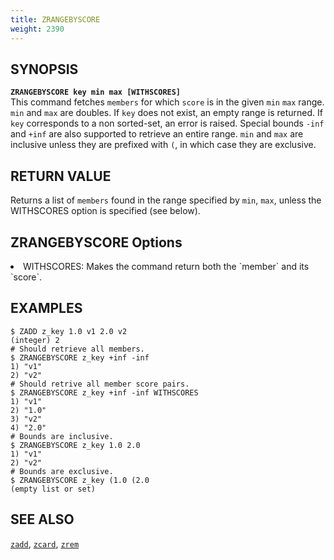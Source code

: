 ```yaml
---
title: ZRANGEBYSCORE
weight: 2390
---
```


## SYNOPSIS
<b>`ZRANGEBYSCORE key min max [WITHSCORES]`</b><br>
This command fetches `members` for which `score` is in the given `min` `max` range. `min` and `max` are doubles. 
If `key` does not exist, an empty range is returned. If `key` corresponds to a non
sorted-set, an error is raised. Special bounds `-inf` and `+inf` are also supported to retrieve an entire range.
`min` and `max` are inclusive unless they are prefixed with `(`, in which case they are
exclusive.


## RETURN VALUE
Returns a list of `members` found in the range specified by `min`, `max`, unless the WITHSCORES option is specified (see below).

## ZRANGEBYSCORE Options
<li> WITHSCORES: Makes the command return both the `member` and its `score`.</li>

## EXAMPLES
```
$ ZADD z_key 1.0 v1 2.0 v2
(integer) 2
# Should retrieve all members.
$ ZRANGEBYSCORE z_key +inf -inf
1) "v1"
2) "v2"
# Should retrive all member score pairs.
$ ZRANGEBYSCORE z_key +inf -inf WITHSCORES
1) "v1"
2) "1.0"
3) "v2"
4) "2.0"
# Bounds are inclusive.
$ ZRANGEBYSCORE z_key 1.0 2.0
1) "v1"
2) "v2"
# Bounds are exclusive.
$ ZRANGEBYSCORE z_key (1.0 (2.0
(empty list or set)
```
## SEE ALSO
[`zadd`](../zadd/), [`zcard`](../zcard/), [`zrem`](../zrem/)
